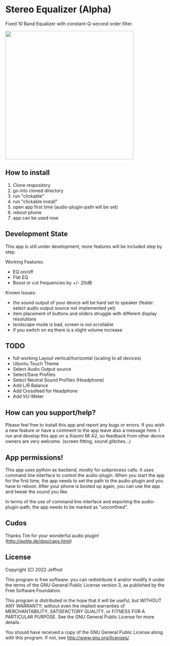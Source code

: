 # Stereo Equalizer (Alpha)

Fixed 10 Band Equalizer with constant-Q-second order filter.


<img src="https://user-images.githubusercontent.com/113721750/198720815-00ec550c-52eb-4a31-a439-0f080c66ce49.png" width="400">


## How to install

1. Clone respository
2. go into cloned directory
3. run "clickable"
4. run "clickable install"
5. open app first time (audio-plugin-path will be set)
6. reboot phone
7. app can be used now


## Development State

This app is still under development, more features will be included step by step.

Working Features:
- EQ on/off
- Flat EQ
- Boost or cut frequencies by +/- 20dB

Known Issues:
- the sound output of your device will be hard set to speaker (feater: select audio output source not implemented yet)
- item placement of buttons and sliders struggle with different display resolutions
- landscape mode is bad, screen is not scrollable
- if you switch on eq there is a slight volume increase


## TODO

- full working Layout vertical/horizontal (scaling to all devices)
- Ubuntu Touch Theme
- Select Audio Output source
- Select/Save Profiles
- Select Neutral Sound Profiles (Headphone)
- Add L/R Balance
- Add Crossfeed for Headphone
- Add VU-Meter

## How can you support/help?

Please feel free to install this app and report any bugs or errors. If you wish a new feature or have a comment to the app leave also a message here.
I run and develop this app on a Xiaomi Mi A2, so feedback from other device owners are very welcome. (screen fitting, sound glitches...)

## App permissions!

This app uses python as backend, mostly for subprocess calls. It uses command line interface to control the audio-plugin.
When you start the app for the first time, the app needs to set the path to the audio-plugin and you have to reboot.
After your phone is booted up again, you can use the app and tweak the sound you like.

In terms of the use of command line interface and exporting the audio-plugin-path, the app needs to be marked as "unconfined".



## Cudos

Thanks Tim for your wonderful audio plugin! (http://quitte.de/dsp/caps.html)


## License

Copyright (C) 2022  Jeffnot

This program is free software: you can redistribute it and/or modify it under the terms of the GNU General Public License version 3, as published
by the Free Software Foundation.

This program is distributed in the hope that it will be useful, but WITHOUT ANY WARRANTY; without even the implied warranties of MERCHANTABILITY, SATISFACTORY QUALITY, or FITNESS FOR A PARTICULAR PURPOSE.  See the GNU General Public License for more details.

You should have received a copy of the GNU General Public License along with this program.  If not, see <http://www.gnu.org/licenses/>.

